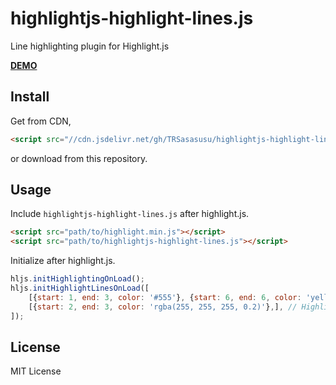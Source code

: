 # highlightjs-highlight-lines.js
Line highlighting plugin for Highlight.js

**[DEMO](https://trsasasusu.github.io/highlightjs-highlight-lines.js/)**

## Install

Get from CDN,

```html
<script src="//cdn.jsdelivr.net/gh/TRSasasusu/highlightjs-highlight-lines.js/highlightjs-highlight-lines.js"></script>
```

or download from this repository.

## Usage
Include `highlightjs-highlight-lines.js` after highlight.js.

```html
<script src="path/to/highlight.min.js"></script>
<script src="path/to/highlightjs-highlight-lines.js"></script>
```

Initialize after highlight.js.

```js
hljs.initHighlightingOnLoad();
hljs.initHighlightLinesOnLoad([
    [{start: 1, end: 3, color: '#555'}, {start: 6, end: 6, color: 'yellow'},], // Highlight some lines in the first code block.
    [{start: 2, end: 3, color: 'rgba(255, 255, 255, 0.2)'},], // Highlight some lines in the second code block.
]);
```

## License
MIT License
